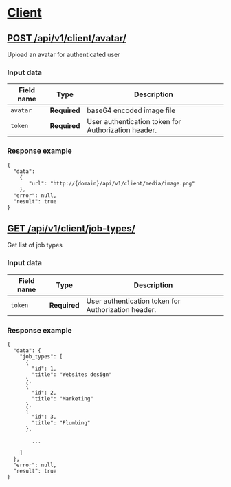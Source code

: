 # [Client](vendors.md)
## [POST /api/v1/client/avatar/](client.md#post-apiv1clientimage)
Upload an avatar for authenticated user
### Input data
Field name   | Type          | Description
------------ | ------------- | ------------
`avatar`     | **Required**  | base64 encoded image file
`token`      | **Required**  | User authentication token for Authorization header.

### Response example
	{ 
	  "data": 
	    {
		   "url": "http://{domain}/api/v1/client/media/image.png"
		},
	  "error": null, 
	  "result": true
	}

## [GET /api/v1/client/job-types/](client.md#post-apiv1clientimage)
Get list of job types
### Input data
Field name   | Type          | Description
------------ | ------------- | ------------
`token`      | **Required**  | User authentication token for Authorization header.

### Response example
	{
	  "data": {
	    "job_types": [
	      {
	        "id": 1, 
	        "title": "Websites design"
	      }, 
	      {
	        "id": 2, 
	        "title": "Marketing"
	      }, 
	      {
	        "id": 3, 
	        "title": "Plumbing"
	      },

	      	...

	    ]
	  }, 
	  "error": null, 
	  "result": true
	}